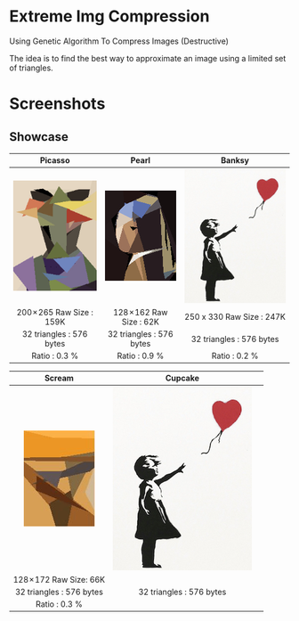 # Extreme Img Compression
Using Genetic Algorithm To Compress Images (Destructive)

The idea is to find the best way to approximate an image using a limited set of triangles.

# Screenshots

## Showcase

| Picasso  | Pearl | Banksy | 
| :-------------: | :-------------: | :-------------: |
| ![Picasso](https://raw.githubusercontent.com/snuids/extremeimgcompression/master/media/picasso.gif)  | ![Pearl](https://raw.githubusercontent.com/snuids/extremeimgcompression/master/media/pearl.gif)  | ![Banksy](https://raw.githubusercontent.com/snuids/extremeimgcompression/master/media/banksy.gif) |
| 200 × 265 Raw Size : 159K  | 128 × 162 Raw Size : 62K | 250 x 330 Raw Size : 247K  | 
| 32 triangles : 576 bytes  | 32 triangles : 576 bytes  | 32 triangles : 576 bytes  |
| Ratio : 0.3 % | Ratio : 0.9 % | Ratio : 0.2 % | 



| Scream  | Cupcake |  |
| :-------------: | :-------------: | :-------------: |
| ![Scream](https://raw.githubusercontent.com/snuids/extremeimgcompression/master/media/scream.gif)  | ![banksy](https://raw.githubusercontent.com/snuids/extremeimgcompression/master/media/banksy.gif)  | |
| 128 × 172 Raw Size: 66K  |  |  | 
| 32 triangles : 576 bytes  | 32 triangles : 576 bytes  |  
| Ratio : 0.3 % |  | 





